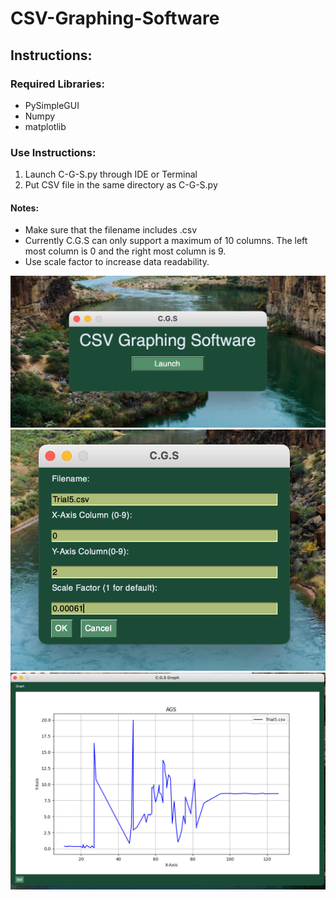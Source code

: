 # CSV-Graphing-Software

## Instructions:

### Required Libraries: 
* PySimpleGUI
* Numpy
* matplotlib

### Use Instructions:
1. Launch C-G-S.py through IDE or Terminal
2. Put CSV file in the same directory as C-G-S.py

#### Notes:
* Make sure that the filename includes .csv
* Currently C.G.S can only support a maximum of 10 columns. The left most column is 0 and the right most column is 9.
* Use scale factor to increase data readability. 

![Home](CGS-mainscreen.png)
![Data](CGS-Datascreen.png)
![Graph](CGS-Graph.png)
